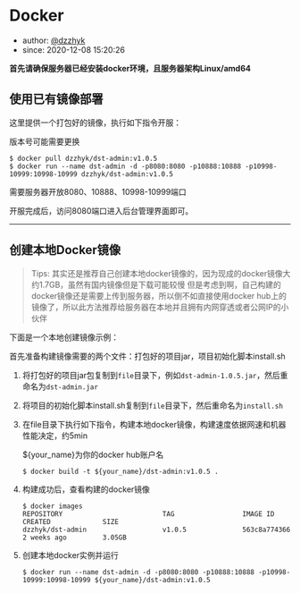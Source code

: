 # Docker

- author: [@dzzhyk](https://github.com/dzzhyk)
- since: 2020-12-08 15:20:26

**首先请确保服务器已经安装docker环境，且服务器架构Linux/amd64**

## 使用已有镜像部署

这里提供一个打包好的镜像，执行如下指令开服：

版本号可能需要更换

```shell script
$ docker pull dzzhyk/dst-admin:v1.0.5
$ docker run --name dst-admin -d -p8080:8080 -p10888:10888 -p10998-10999:10998-10999 dzzhyk/dst-admin:v1.0.5
```

需要服务器开放8080、10888、10998-10999端口

开服完成后，访问8080端口进入后台管理界面即可。

<hr>

## 创建本地Docker镜像

> Tips: 
> 其实还是推荐自己创建本地docker镜像的，因为现成的docker镜像大约1.7GB，虽然有国内镜像但是下载可能较慢
> 但是考虑到啊，自己构建的docker镜像还是需要上传到服务器，所以倒不如直接使用docker hub上的镜像了，所以此方法推荐给服务器在本地并且拥有内网穿透或者公网IP的小伙伴

下面是一个本地创建镜像示例：

首先准备构建镜像需要的两个文件：打包好的项目jar，项目初始化脚本install.sh

1. 将打包好的项目jar包复制到`file`目录下，例如`dst-admin-1.0.5.jar`，然后重命名为`dst-admin.jar`
2. 将项目的初始化脚本install.sh复制到`file`目录下，然后重命名为`install.sh`
3. 在file目录下执行如下指令，构建本地docker镜像，构建速度依据网速和机器性能决定，约5min
    
    ${your_name}为你的docker hub账户名

    ```shell script
    $ docker build -t ${your_name}/dst-admin:v1.0.5 .
    ```

4. 构建成功后，查看构建的docker镜像
    ```shell script
    $ docker images
    REPOSITORY                         TAG                 IMAGE ID            CREATED             SIZE
    dzzhyk/dst-admin                   v1.0.5              563c8a774366        2 weeks ago         3.05GB
    ```

5. 创建本地docker实例并运行
    ```shell script
    $ docker run --name dst-admin -d -p8080:8080 -p10888:10888 -p10998-10999:10998-10999 ${your_name}/dst-admin:v1.0.5
    ```


